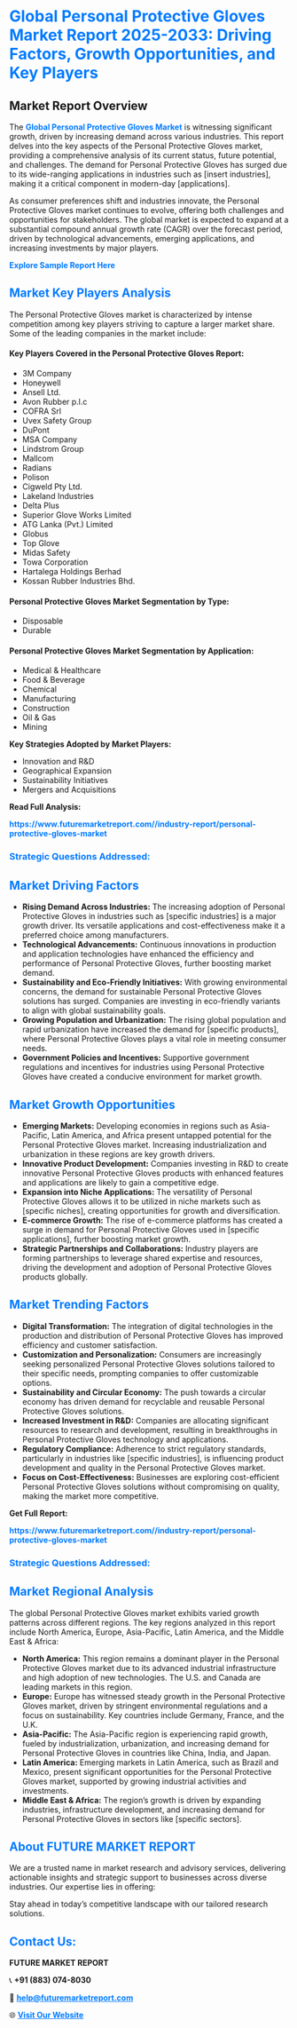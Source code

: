 <h1 style="color: #007BFF;">Global Personal Protective Gloves Market Report 2025-2033: Driving Factors, Growth Opportunities, and Key Players</h1>

<section id="overview">
<h2>Market Report Overview</h2>
<p>The <a href="https://www.futuremarketreport.com//industry-report/personal-protective-gloves-market" style="color: #007BFF; text-decoration: none;"><strong>Global Personal Protective Gloves Market</strong></a> is witnessing significant growth, driven by increasing demand across various industries. This report delves into the key aspects of the Personal Protective Gloves market, providing a comprehensive analysis of its current status, future potential, and challenges. The demand for Personal Protective Gloves has surged due to its wide-ranging applications in industries such as [insert industries], making it a critical component in modern-day [applications].</p>
<p>As consumer preferences shift and industries innovate, the Personal Protective Gloves market continues to evolve, offering both challenges and opportunities for stakeholders. The global market is expected to expand at a substantial compound annual growth rate (CAGR) over the forecast period, driven by technological advancements, emerging applications, and increasing investments by major players.</p>
</section>

<section id="overview">
<p><a href="https://www.futuremarketreport.com//request-sample/reportId=46540" style="color: #007BFF; text-decoration: none;"><strong>Explore Sample Report Here</strong></a></p>
</section>

<section id="key-players">
<h2 style="color: #007BFF;">Market Key Players Analysis</h2>
<p>The Personal Protective Gloves market is characterized by intense competition among key players striving to capture a larger market share. Some of the leading companies in the market include:</p>
<h4>Key Players Covered in the Personal Protective Gloves Report:</h4>
<ul><li>3M Company</li><li>Honeywell</li><li>Ansell Ltd.</li><li>Avon Rubber p.l.c</li><li>COFRA Srl</li><li>Uvex Safety Group</li><li>DuPont</li><li>MSA Company</li><li>Lindstrom Group</li><li>Mallcom</li><li>Radians</li><li>Polison</li><li>Cigweld Pty Ltd.</li><li>Lakeland Industries</li><li>Delta Plus</li><li>Superior Glove Works Limited</li><li>ATG Lanka (Pvt.) Limited</li><li>Globus</li><li>Top Glove</li><li>Midas Safety</li><li>Towa Corporation</li><li>Hartalega Holdings Berhad</li><li>Kossan Rubber Industries Bhd.</li></ul>
<h4>Personal Protective Gloves Market Segmentation by Type:</h4>
<ul><li>Disposable</li><li>Durable</li></ul>

<h4>Personal Protective Gloves Market Segmentation by Application:</h4>
<ul><li>Medical &amp; Healthcare</li><li>Food &amp; Beverage</li><li>Chemical</li><li>Manufacturing</li><li>Construction</li><li>Oil &amp; Gas</li><li>Mining</li></ul>
<p><strong>Key Strategies Adopted by Market Players:</strong></p>
<ul>
<li>Innovation and R&D</li>
<li>Geographical Expansion</li>
<li>Sustainability Initiatives</li>
<li>Mergers and Acquisitions</li>
</ul>
</section>

<section>
<p><strong>Read Full Analysis: </strong></p><a href="https://www.futuremarketreport.com//industry-report/personal-protective-gloves-market" style="color: #007BFF; text-decoration: none;"><strong>https://www.futuremarketreport.com//industry-report/personal-protective-gloves-market</strong></a>
<h3 style="color: #007BFF;">Strategic Questions Addressed:</h3>
</section>

<section id="driving-factors">
<h2 style="color: #007BFF;">Market Driving Factors</h2>
<ul>
<li><strong>Rising Demand Across Industries:</strong> The increasing adoption of Personal Protective Gloves in industries such as [specific industries] is a major growth driver. Its versatile applications and cost-effectiveness make it a preferred choice among manufacturers.</li>
<li><strong>Technological Advancements:</strong> Continuous innovations in production and application technologies have enhanced the efficiency and performance of Personal Protective Gloves, further boosting market demand.</li>
<li><strong>Sustainability and Eco-Friendly Initiatives:</strong> With growing environmental concerns, the demand for sustainable Personal Protective Gloves solutions has surged. Companies are investing in eco-friendly variants to align with global sustainability goals.</li>
<li><strong>Growing Population and Urbanization:</strong> The rising global population and rapid urbanization have increased the demand for [specific products], where Personal Protective Gloves plays a vital role in meeting consumer needs.</li>
<li><strong>Government Policies and Incentives:</strong> Supportive government regulations and incentives for industries using Personal Protective Gloves have created a conducive environment for market growth.</li>
</ul>
</section>

<section id="growth-opportunities">
<h2 style="color: #007BFF;">Market Growth Opportunities</h2>
<ul>
<li><strong>Emerging Markets:</strong> Developing economies in regions such as Asia-Pacific, Latin America, and Africa present untapped potential for the Personal Protective Gloves market. Increasing industrialization and urbanization in these regions are key growth drivers.</li>
<li><strong>Innovative Product Development:</strong> Companies investing in R&D to create innovative Personal Protective Gloves products with enhanced features and applications are likely to gain a competitive edge.</li>
<li><strong>Expansion into Niche Applications:</strong> The versatility of Personal Protective Gloves allows it to be utilized in niche markets such as [specific niches], creating opportunities for growth and diversification.</li>
<li><strong>E-commerce Growth:</strong> The rise of e-commerce platforms has created a surge in demand for Personal Protective Gloves used in [specific applications], further boosting market growth.</li>
<li><strong>Strategic Partnerships and Collaborations:</strong> Industry players are forming partnerships to leverage shared expertise and resources, driving the development and adoption of Personal Protective Gloves products globally.</li>
</ul>
</section>

<section id="trending-factors">
<h2 style="color: #007BFF;">Market Trending Factors</h2>
<ul>
<li><strong>Digital Transformation:</strong> The integration of digital technologies in the production and distribution of Personal Protective Gloves has improved efficiency and customer satisfaction.</li>
<li><strong>Customization and Personalization:</strong> Consumers are increasingly seeking personalized Personal Protective Gloves solutions tailored to their specific needs, prompting companies to offer customizable options.</li>
<li><strong>Sustainability and Circular Economy:</strong> The push towards a circular economy has driven demand for recyclable and reusable Personal Protective Gloves solutions.</li>
<li><strong>Increased Investment in R&D:</strong> Companies are allocating significant resources to research and development, resulting in breakthroughs in Personal Protective Gloves technology and applications.</li>
<li><strong>Regulatory Compliance:</strong> Adherence to strict regulatory standards, particularly in industries like [specific industries], is influencing product development and quality in the Personal Protective Gloves market.</li>
<li><strong>Focus on Cost-Effectiveness:</strong> Businesses are exploring cost-efficient Personal Protective Gloves solutions without compromising on quality, making the market more competitive.</li>
</ul>
</section>

<section>
<p><strong>Get Full Report: </strong></p><a href="https://www.futuremarketreport.com//industry-report/personal-protective-gloves-market" style="color: #007BFF; text-decoration: none;"><strong>https://www.futuremarketreport.com//industry-report/personal-protective-gloves-market</strong></a>
<h3 style="color: #007BFF;">Strategic Questions Addressed:</h3>
</section>


<section id="regional-analysis">
<h2 style="color: #007BFF;">Market Regional Analysis</h2>
<p>The global Personal Protective Gloves market exhibits varied growth patterns across different regions. The key regions analyzed in this report include North America, Europe, Asia-Pacific, Latin America, and the Middle East & Africa:</p>
<ul>
<li><strong>North America:</strong> This region remains a dominant player in the Personal Protective Gloves market due to its advanced industrial infrastructure and high adoption of new technologies. The U.S. and Canada are leading markets in this region.</li>
<li><strong>Europe:</strong> Europe has witnessed steady growth in the Personal Protective Gloves market, driven by stringent environmental regulations and a focus on sustainability. Key countries include Germany, France, and the U.K.</li>
<li><strong>Asia-Pacific:</strong> The Asia-Pacific region is experiencing rapid growth, fueled by industrialization, urbanization, and increasing demand for Personal Protective Gloves in countries like China, India, and Japan.</li>
<li><strong>Latin America:</strong> Emerging markets in Latin America, such as Brazil and Mexico, present significant opportunities for the Personal Protective Gloves market, supported by growing industrial activities and investments.</li>
<li><strong>Middle East & Africa:</strong> The region’s growth is driven by expanding industries, infrastructure development, and increasing demand for Personal Protective Gloves in sectors like [specific sectors].</li>
</ul>
</section>

<footer>
<h2 style="color: #007BFF;">About FUTURE MARKET REPORT</h2>
<p>We are a trusted name in market research and advisory services, delivering actionable insights and strategic support to businesses across diverse industries. Our expertise lies in offering:</p>

<p>Stay ahead in today’s competitive landscape with our tailored research solutions.</p>

<h2 style="color: #007BFF;">Contact Us:</h2>
<p><strong>FUTURE MARKET REPORT</strong></p>
<p>📞 <strong>+91 (883) 074-8030</strong></p>
<p>📧 <strong><a href="mailto:help@futuremarketreport.com" style="color: #007BFF;">help@futuremarketreport.com</a></strong></p>
<p>🌐 <strong><a href="https://www.futuremarketreport.com/" style="color: #007BFF;">Visit Our Website</a></strong></p>
</footer>